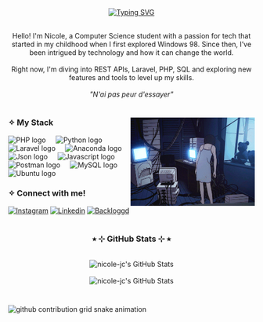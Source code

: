 <div align="center">
  <a href="https://git.io/typing-svg">
    <img src="https://readme-typing-svg.demolab.com?font=Fira+Code&weight=500&size=22&pause=1500&color=c571ff&center=true&vCenter=true&random=false&width=524&lines=%E2%9C%A7+Welcome+to+my+page!+%E2%9C%A7" alt="Typing SVG">
  </a>
</div>
<br>
<p align="center">
  Hello! I'm Nicole, a Computer Science student with a passion for tech that started in my childhood when I first explored Windows 98. Since then, I’ve been intrigued by technology and how it can change the world. <br><br>
  Right now, I'm diving into REST APIs, Laravel, PHP, SQL and exploring new features and tools to level up my skills.<br><br>
  <em>"N'ai pas peur d'essayer"</em>
</p>

#

<img align="right" height="180" src="src/gif.gif"/>


<h3 align="left">✧ My Stack</h3>

<div align="left">
  <img src="https://cdn.jsdelivr.net/gh/devicons/devicon/icons/php/php-original.svg" height="30" alt="PHP logo"  />
  <img width="12" />
  <img src="https://cdn.jsdelivr.net/gh/devicons/devicon/icons/python/python-original.svg" height="30" alt="Python logo"  />
  <img width="12" />
  <img src="https://cdn.jsdelivr.net/gh/devicons/devicon/icons/laravel/laravel-original.svg" height="30" alt="Laravel logo"  />
  <img width="12" />
  <img src="https://cdn.jsdelivr.net/gh/devicons/devicon/icons/anaconda/anaconda-original.svg" height="30" alt="Anaconda logo"  />
  <img width="12" />
  <img src="https://cdn.jsdelivr.net/gh/devicons/devicon/icons/json/json-plain.svg" height="30" alt="Json logo"  />
  <img width="12" />
  <img src="https://cdn.jsdelivr.net/gh/devicons/devicon/icons/javascript/javascript-plain.svg" height="30" alt="Javascript logo"  />
  <img width="12" />
  <img src="https://cdn.jsdelivr.net/gh/devicons/devicon/icons/postman/postman-plain.svg" height="30" alt="Postman logo"  />
  <img width="12" />
  <img src="https://cdn.jsdelivr.net/gh/devicons/devicon/icons/mysql/mysql-original.svg" height="30" alt="MySQL logo"  />
  <img width="12" />
  <img src="https://cdn.jsdelivr.net/gh/devicons/devicon/icons/ubuntu/ubuntu-original.svg" height="30" alt="Ubuntu logo"  />
  <img width="12" />
</div>

<h3 align="left">✧ Connect with me!</h3>

[![Instagram](https://img.shields.io/static/v1?message=Instagram&logo=instagram&label=&color=E4405F&logoColor=white&labelColor=&style=for-the-badge)](https://www.instagram.com/nforelsket/)
[![Linkedin](https://img.shields.io/static/v1?message=Linkedin&logo=linkedin&label=&color=0077B5&logoColor=white&labelColor=&style=for-the-badge)](https://www.linkedin.com/in/nicolecjardim/)
[![Backloggd](https://img.shields.io/static/v1?message=Backloggd&logo=backloggd&label=&color=black&logoColor=white&labelColor=&style=for-the-badge)](https://backloggd.com/u/nforelsket/)

#
<div style="text-align: center;" align="center">
  <h3>⭒ ⊹ GitHub Stats ⊹ ⭒</h3>
  <br>
    <img src="https://streak-stats.demolab.com?user=nicole-jc&theme=tokyonight&hide_border=true" alt="nicole-jc's GitHub Stats" />
  <br><br>
  <img src="https://github-readme-stats.vercel.app/api/top-langs/?username=nicole-jc&theme=tokyonight&show_icons=true&hide_border=true&layout=compact" alt="nicole-jc's GitHub Stats" />
</div>

#
<picture align="center">
  <source media="(prefers-color-scheme: dark)" srcset="https://raw.githubusercontent.com/nicole-jc/nicole-jc/output/github-contribution-grid-snake-dark.svg">
  <source media="(prefers-color-scheme: light)" srcset="https://raw.githubusercontent.com/nicole-jc/nicole-jc/output/github-contribution-grid-snake-dark.svg">
  <img align="center" alt="github contribution grid snake animation" src="https://raw.githubusercontent.com/mari4souza/nicole-jc/output/github-contribution-grid-snake.svg">
</picture>


